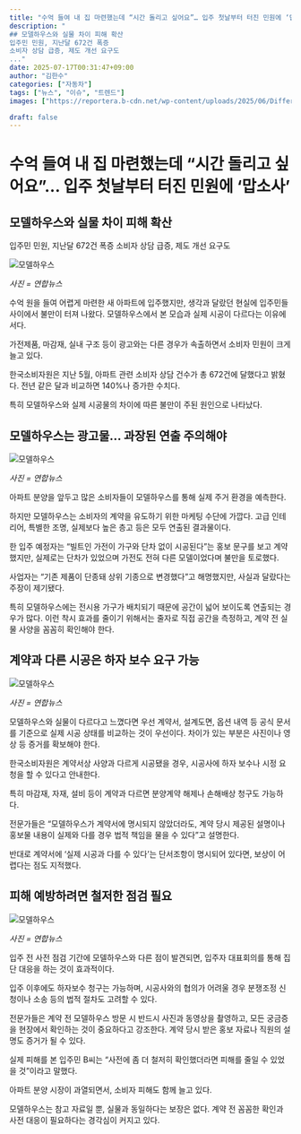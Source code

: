 ```yaml
---
title: "수억 들여 내 집 마련했는데 “시간 돌리고 싶어요”… 입주 첫날부터 터진 민원에 ‘맙소사’"
description: "
## 모델하우스와 실물 차이 피해 확산
입주민 민원, 지난달 672건 폭증
소비자 상담 급증, 제도 개선 요구도
..."
date: 2025-07-17T00:31:47+09:00
author: "김한수"
categories: ["자동차"]
tags: ["뉴스", "이슈", "트렌드"]
images: ["https://reportera.b-cdn.net/wp-content/uploads/2025/06/Difference-between-model-house-and-real-apartment-1-1024x576.jpg"]

draft: false
---
```


# 수억 들여 내 집 마련했는데 “시간 돌리고 싶어요”… 입주 첫날부터 터진 민원에 ‘맙소사’


## 모델하우스와 실물 차이 피해 확산
입주민 민원, 지난달 672건 폭증
소비자 상담 급증, 제도 개선 요구도


![모델하우스](https://reportera.b-cdn.net/wp-content/uploads/2025/06/Difference-between-model-house-and-real-apartment-1-1024x576.jpg)

*사진 = 연합뉴스*

수억 원을 들여 어렵게 마련한 새 아파트에 입주했지만, 생각과 달랐던 현실에 입주민들 사이에서 불만이 터져 나왔다. 모델하우스에서 본 모습과 실제 시공이 다르다는 이유에서다.

가전제품, 마감재, 실내 구조 등이 광고와는 다른 경우가 속출하면서 소비자 민원이 크게 늘고 있다.

한국소비자원은 지난 5월, 아파트 관련 소비자 상담 건수가 총 672건에 달했다고 밝혔다. 전년 같은 달과 비교하면 140%나 증가한 수치다.

특히 모델하우스와 실제 시공물의 차이에 따른 불만이 주된 원인으로 나타났다.


## 모델하우스는 광고물… 과장된 연출 주의해야


![모델하우스](https://reportera.b-cdn.net/wp-content/uploads/2025/06/모델하우스-1-1024x556.jpg)

*사진 = 연합뉴스*

아파트 분양을 앞두고 많은 소비자들이 모델하우스를 통해 실제 주거 환경을 예측한다.

하지만 모델하우스는 소비자의 계약을 유도하기 위한 마케팅 수단에 가깝다. 고급 인테리어, 특별한 조명, 실제보다 높은 층고 등은 모두 연출된 결과물이다.

한 입주 예정자는 “빌트인 가전이 가구와 단차 없이 시공된다”는 홍보 문구를 보고 계약했지만, 실제로는 단차가 있었으며 가전도 전혀 다른 모델이었다며 불만을 토로했다.

사업자는 “기존 제품이 단종돼 상위 기종으로 변경했다”고 해명했지만, 사실과 달랐다는 주장이 제기됐다.

특히 모델하우스에는 전시용 가구가 배치되기 때문에 공간이 넓어 보이도록 연출되는 경우가 많다. 이런 착시 효과를 줄이기 위해서는 줄자로 직접 공간을 측정하고, 계약 전 실물 사양을 꼼꼼히 확인해야 한다.


## 계약과 다른 시공은 하자 보수 요구 가능


![모델하우스](https://reportera.b-cdn.net/wp-content/uploads/2025/06/모델하우스-2-1024x729.jpg)

*사진 = 연합뉴스*

모델하우스와 실물이 다르다고 느꼈다면 우선 계약서, 설계도면, 옵션 내역 등 공식 문서를 기준으로 실제 시공 상태를 비교하는 것이 우선이다. 차이가 있는 부분은 사진이나 영상 등 증거를 확보해야 한다.

한국소비자원은 계약서상 사양과 다르게 시공됐을 경우, 시공사에 하자 보수나 시정 요청을 할 수 있다고 안내한다.

특히 마감재, 자재, 설비 등이 계약과 다르면 분양계약 해제나 손해배상 청구도 가능하다.

전문가들은 “모델하우스가 계약서에 명시되지 않았더라도, 계약 당시 제공된 설명이나 홍보물 내용이 실제와 다를 경우 법적 책임을 물을 수 있다”고 설명한다.

반대로 계약서에 ‘실제 시공과 다를 수 있다’는 단서조항이 명시되어 있다면, 보상이 어렵다는 점도 지적했다.


## 피해 예방하려면 철저한 점검 필요


![모델하우스](https://reportera.b-cdn.net/wp-content/uploads/2025/06/입주-1-1024x667.jpg)

*사진 = 연합뉴스*

입주 전 사전 점검 기간에 모델하우스와 다른 점이 발견되면, 입주자 대표회의를 통해 집단 대응을 하는 것이 효과적이다.

입주 이후에도 하자보수 청구는 가능하며, 시공사와의 협의가 어려울 경우 분쟁조정 신청이나 소송 등의 법적 절차도 고려할 수 있다.

전문가들은 계약 전 모델하우스 방문 시 반드시 사진과 동영상을 촬영하고, 모든 궁금증을 현장에서 확인하는 것이 중요하다고 강조한다. 계약 당시 받은 홍보 자료나 직원의 설명도 증거가 될 수 있다.

실제 피해를 본 입주민 B씨는 “사전에 좀 더 철저히 확인했더라면 피해를 줄일 수 있었을 것”이라고 말했다.

아파트 분양 시장이 과열되면서, 소비자 피해도 함께 늘고 있다.

모델하우스는 참고 자료일 뿐, 실물과 동일하다는 보장은 없다. 계약 전 꼼꼼한 확인과 사전 대응이 필요하다는 경각심이 커지고 있다.
